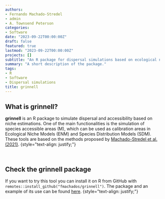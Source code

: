 ```yaml
---
authors:
- Fernando Machado-Stredel
- admin
- A. Townsend Peterson
categories:
- Software
date: "2023-09-22T00:00:00Z"
draft: false
featured: true
lastmod: "2023-09-22T00:00:00Z"
projects: []
subtitle: "An R package for dispersal simulations based on ecological niches"
summary: "A short description of the package."
tags:
- R
- Software
- Dispersal simulations
title: grinnell
---
```


## What is grinnell?

**grinnell** is an R package to simulate dispersal and accessibility based on 
niche estimations. One of the main functionalities is the simulation of species 
accessible areas (M), which can be used as calibration areas in Ecological 
Niche Models (ENM) and Species Distribution Models (SDM). These tools are based 
on the methods proposed by 
[Machado-Stredel et al. (2021)](https://escholarship.org/uc/item/8hq04438).
{style="text-align: justify;"}

<br>

## Check the grinnell package

If you want to try this tool you can install it on R from GitHub with 
`remotes::install_github("fmachados/grinnell")`. The package and an example of 
its use can be found [here](https://github.com/fmachados/grinnell).
{style="text-align: justify;"}

<br>
